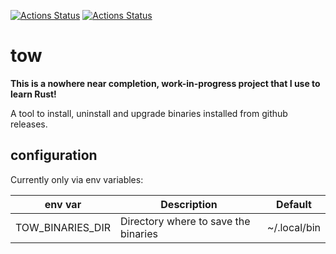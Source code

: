 [![Actions Status](https://github.com/konradmalik/tow/actions/workflows/linting.yml/badge.svg)](https://github.com/konradmalik/tow/actions)
[![Actions Status](https://github.com/konradmalik/tow/actions/workflows/tests.yml/badge.svg)](https://github.com/konradmalik/tow/actions)

# tow

**This is a nowhere near completion, work-in-progress project that I use to learn Rust!**

A tool to install, uninstall and upgrade binaries installed from github releases.

## configuration

Currently only via env variables:

| env var          | Description                          | Default      |
| ---------------- | ------------------------------------ | ------------ |
| TOW_BINARIES_DIR | Directory where to save the binaries | ~/.local/bin |
